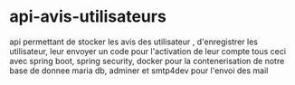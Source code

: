 # api-avis-utilisateurs
api permettant de stocker les avis des utilisateur , d'enregistrer les utilisateur, leur envoyer un code pour l'activation de leur compte
tous ceci avec spring boot, spring security, docker pour la contenerisation de notre base de donnee maria db, adminer et smtp4dev pour l'envoi des mail
